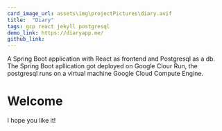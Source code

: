```yaml
---
card_image_url: assets\img\projectPictures\diary.avif
title:  "Diary"
tags: gcp react jekyll postgresql
demo_link: https://diaryapp.me/
github_link: 
---
```


A Spring Boot application with React as frontend and Postgresql as a db. The Spring Boot apllication got deployed on Google Clour Run, the postgresql runs on a
virtual machine Google Cloud Compute Engine.

# Welcome 



I hope you like it!